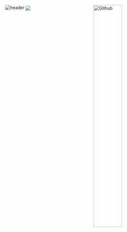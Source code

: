 ![header](https://capsule-render.vercel.app/api?type=waving&color=gradient&height=200&section=header&text=Hello%20there&fontSize=40)
<img width="43%" align="right" alt="Github" src="https://user-images.githubusercontent.com/29804103/136192963-8a233c54-2db4-40b8-ae54-02387e083354.png" />
<a href="https://github.com/sazope">
  <img align="center" src="https://github-readme-stats.vercel.app/api/top-langs/?username=sazope&hide=java,html,tex&title_color=ffffff&text_color=c9cacc&icon_color=2bbc8a&bg_color=1d1f21&langs_count=3" />
</a>
